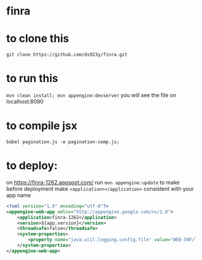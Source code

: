 # finra
# to clone this
`git clone https://github.com/ds923y/finra.git` 
# to run this 
`mvn clean install; mvn appengine:devserver`
you will see the file on localhost:8080
# to compile jsx
`babel pagination.js -o pagination-comp.js;`
# to deploy: 
on https://finra-1262.appspot.com/ run
`mvn appengine:update`
to make before deployment make `<application></application>` consistent with your app name
```xml
<?xml version="1.0" encoding="utf-8"?>
<appengine-web-app xmlns="http://appengine.google.com/ns/1.0">
    <application>finra-1262</application>
    <version>${app.version}</version>
    <threadsafe>false</threadsafe>
    <system-properties>
        <property name="java.util.logging.config.file" value="WEB-INF/logging.properties"/>
    </system-properties>
</appengine-web-app>
```

